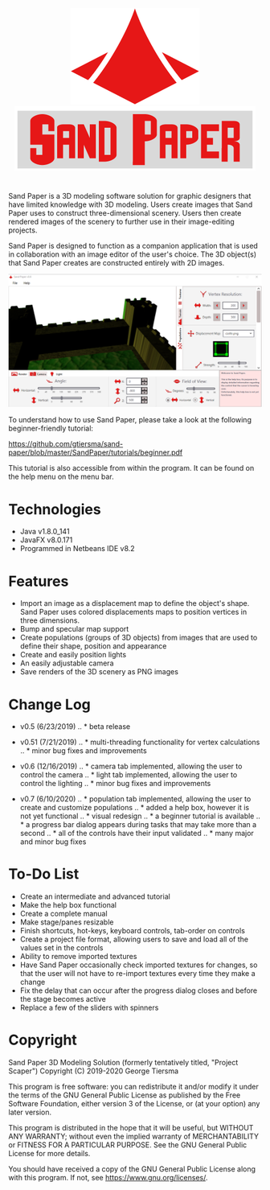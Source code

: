 <p align="center">
    <img src="/presentation/logo.png" height="192" width="256">
    <img src="/presentation/title.png" height="128" width="480">
</p>

#

Sand Paper is a 3D modeling software solution for graphic designers that have limited knowledge with 3D modeling. Users create images that Sand Paper uses to construct three-dimensional scenery. Users then create rendered images of the scenery to further use in their image-editing projects.

Sand Paper is designed to function as a companion application that is used in collaboration with an image editor of the user's choice. The 3D object(s) that Sand Paper creates are constructed entirely with 2D images.

<p align="center">
    <img src="/presentation/screen.png">
</p>

To understand how to use Sand Paper, please take a look at the following beginner-friendly tutorial:

https://github.com/gtiersma/sand-paper/blob/master/SandPaper/tutorials/beginner.pdf

This tutorial is also accessible from within the program. It can be found on the help menu on the menu bar.

# Technologies

* Java v1.8.0_141
* JavaFX v8.0.171
* Programmed in Netbeans IDE v8.2

# Features

* Import an image as a displacement map to define the object's shape. Sand Paper uses colored displacements maps to position vertices in three dimensions.
* Bump and specular map support
* Create populations (groups of 3D objects) from images that are used to define their shape, position and appearance
* Create and easily position lights
* An easily adjustable camera
* Save renders of the 3D scenery as PNG images

# Change Log

* v0.5 (6/23/2019)
.. * beta release
  
* v0.51 (7/21/2019)
.. * multi-threading functionality for vertex calculations
.. * minor bug fixes and improvements

* v0.6 (12/16/2019)
.. * camera tab implemented, allowing the user to control the camera
.. * light tab implemented, allowing the user to control the lighting
.. * minor bug fixes and improvements

* v0.7 (6/10/2020)
.. * population tab implemented, allowing the user to create and customize populations
.. * added a help box, however it is not yet functional
.. * visual redesign
.. * a beginner tutorial is available
.. * a progress bar dialog appears during tasks that may take more than a second
.. * all of the controls have their input validated
.. * many major and minor bug fixes
  
# To-Do List

* Create an intermediate and advanced tutorial
* Make the help box functional
* Create a complete manual
* Make stage/panes resizable
* Finish shortcuts, hot-keys, keyboard controls, tab-order on controls
* Create a project file format, allowing users to save and load all of the values set in the controls
* Ability to remove imported textures
* Have Sand Paper occasionally check imported textures for changes, so that the user will not have to re-import textures every time they make a change
* Fix the delay that can occur after the progress dialog closes and before the stage becomes active
* Replace a few of the sliders with spinners

# Copyright

Sand Paper 3D Modeling Solution (formerly tentatively titled, "Project Scaper")
Copyright (C) 2019-2020 George Tiersma

This program is free software: you can redistribute it and/or modify it under the terms of the GNU General Public License as published by the Free Software Foundation, either version 3 of the License, or (at your option) any later version.

This program is distributed in the hope that it will be useful, but WITHOUT ANY WARRANTY; without even the implied warranty of MERCHANTABILITY or FITNESS FOR A PARTICULAR PURPOSE.  See the GNU General Public License for more details.

You should have received a copy of the GNU General Public License along with this program.  If not, see <https://www.gnu.org/licenses/>.